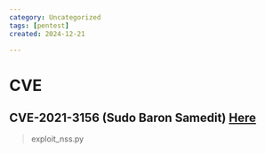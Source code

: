 ```yaml
---
category: Uncategorized
tags: [pentest]
created: 2024-12-21

---
```

# CVE
## CVE-2021-3156 (Sudo Baron Samedit) <a href="https://github.com/worawit/CVE-2021-3156">Here</a>
>exploit_nss.py
